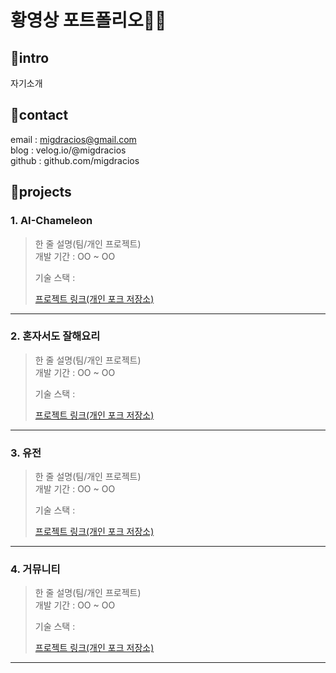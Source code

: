# 황영상 포트폴리오👨‍💻

## 🚩intro
자기소개  

## 🚩contact
email : migdracios@gmail.com  
blog : velog.io/@migdracios  
github : github.com/migdracios  


## 🚩projects
### 1. AI-Chameleon
> 한 줄 설명(팀/개인 프로젝트)  
> 개발 기간 : OO ~ OO  
>  
> 기술 스택 :  
>  
> [프로젝트 링크(개인 포크 저장소)]()
---
### 2. 혼자서도 잘해요리
> 한 줄 설명(팀/개인 프로젝트)  
> 개발 기간 : OO ~ OO  
>  
> 기술 스택 :  
>  
> [프로젝트 링크(개인 포크 저장소)]()
---
### 3. 유전
> 한 줄 설명(팀/개인 프로젝트)  
> 개발 기간 : OO ~ OO  
>  
> 기술 스택 :  
>  
> [프로젝트 링크(개인 포크 저장소)]()
---
### 4. 거뮤니티
> 한 줄 설명(팀/개인 프로젝트)  
> 개발 기간 : OO ~ OO  
>  
> 기술 스택 :  
>  
> [프로젝트 링크(개인 포크 저장소)]()
---
